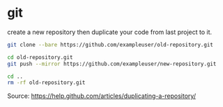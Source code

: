 # git 

create a new repository then duplicate your code from last project to it.

```bash
git clone --bare https://github.com/exampleuser/old-repository.git

cd old-repository.git
git push --mirror https://github.com/exampleuser/new-repository.git

cd ..
rm -rf old-repository.git
```

Source: https://help.github.com/articles/duplicating-a-repository/
